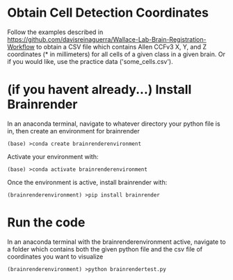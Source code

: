 # Obtain Cell Detection Coordinates

Follow the examples described in https://github.com/davisreinaguerra/Wallace-Lab-Brain-Registration-Workflow to obtain a CSV file which contains Allen CCFv3 X, Y, and Z coordinates (* in millimeters) for all cells of a given class in a given brain.  Or if you would like, use the practice data ('some_cells.csv').  

# (if you havent already...) Install Brainrender

In an anaconda terminal, navigate to whatever directory your python file is in, then create an environment for brainrender

```
(base) >conda create brainrenderenvironment
```

Activate your environment with:
```
(base) >conda activate brainrenderenvironment
```

Once the environment is active, install brainrender with:

```
(brainrenderenvironment) >pip install brainrender
```

# Run the code

In an anaconda terminal with the brainrenderenvironment active, navigate to a folder which contains both the given python file and the csv file of coordinates you want to visualize

```
(brainrenderenvironment) >python brainrendertest.py
```

